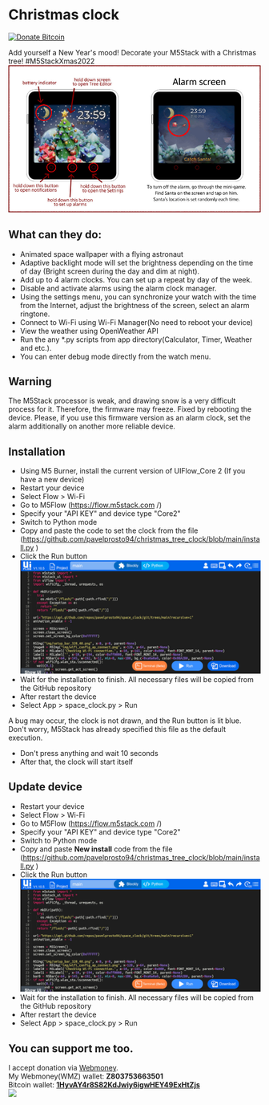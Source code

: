 # Christmas clock
[![Donate Bitcoin](https://img.shields.io/badge/donate-bitcoin-orange.svg)](https://github.com/pavelprosto94/christmas_tree_clock/#user-content-you-can-support-me-too)

Add yourself a New Year's mood! Decorate your M5Stack with a Christmas tree! #M5StackXmas2022
![preview](resources/help.jpg)

## What can they do:
- Animated space wallpaper with a flying astronaut
- Adaptive backlight mode will set the brightness depending on the time of day (Bright screen during the day and dim at night).
- Add up to 4 alarm clocks. You can set up a repeat by day of the week.
- Disable and activate alarms using the alarm clock manager.
- Using the settings menu, you can synchronize your watch with the time from the Internet, adjust the brightness of the screen, select an alarm ringtone.
- Connect to Wi-Fi using Wi-Fi Manager(No need to reboot your device)
- View the weather using OpenWeather API
- Run the any *.py scripts from app directory(Calculator, Timer, Weather and etc.).
- You can enter debug mode directly from the watch menu.

## Warning
The M5Stack processor is weak, and drawing snow is a very difficult process for it. Therefore, the firmware may freeze. Fixed by rebooting the device.
Please, if you use this firmware version as an alarm clock, set the alarm additionally on another more reliable device.

## Installation
- Using M5 Burner, install the current version of UIFlow_Core 2 (If you have a new device)
- Restart your device
- Select Flow > Wi-Fi
- Go to M5Flow (https://flow.m5stack.com /)
- Specify your "API KEY" and device type "Core2"
- Switch to Python mode
- Copy and paste the code to set the clock from the file (https://github.com/pavelprosto94/christmas_tree_clock/blob/main/install.py )
- Click the Run button
![preview](resources/help_1.jpg)
- Wait for the installation to finish. All necessary files will be copied from the GitHub repository
- After restart the device
- Select App > space_clock.py > Run

A bug may occur, the clock is not drawn, and the Run button is lit blue. Don't worry, M5Stack has already specified this file as the default execution.
- Don't press anything and wait 10 seconds
- After that, the clock will start itself

## Update device
- Restart your device
- Select Flow > Wi-Fi
- Go to M5Flow (https://flow.m5stack.com /)
- Specify your "API KEY" and device type "Core2"
- Switch to Python mode
- Copy and paste **New install** code from the file (https://github.com/pavelprosto94/christmas_tree_clock/blob/main/install.py )
- Click the Run button
![preview](resources/help_1.jpg)
- Wait for the installation to finish. All necessary files will be copied from the GitHub repository
- After restart the device
- Select App > space_clock.py > Run

## You can support me too.
I accept donation via [Webmoney](https://www.wmtransfer.com/).<br />
My Webmoney(WMZ) wallet: **Z803753663501** <br />
Bitcoin wallet: [**1HyvAY4r8S82KdJwiy6igwHEY49ExHtZjs**](bitcoin:1HyvAY4r8S82KdJwiy6igwHEY49ExHtZjs?amount=0.0002) <br />
![](https://chart.googleapis.com/chart?chs=250x250&cht=qr&chl=1HyvAY4r8S82KdJwiy6igwHEY49ExHtZjs) <br />